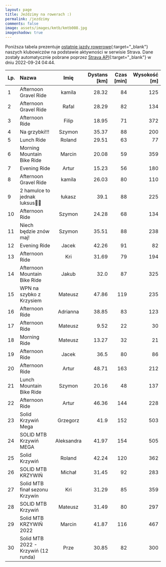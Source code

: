```yaml
---
layout: page
title: Jeździmy na rowerach :)
permalink: /jezdzimy
comments: false
image: assets/images/kmtb/kmtb008.jpg
imageshadow: true
---
```


Poniższa tabela prezentuje [ostatnie jazdy rowerowe](https://www.strava.com/clubs/336381){:target="_blank"} naszych klubowiczów na podstawie aktywności w serwisie Strava. Dane zostały automatycznie pobrane poprzez [Strava API](https://developers.strava.com/docs/reference/#api-Clubs-getClubActivitiesById){:target="_blank"} w dniu 2022-09-24 04:44.

Lp. | Nazwa | Imię | Dystans [km] | Czas [min] | Wysokość [m]
:--- | :--- | :---: | ---: | ---: | ---:
1|Afternoon Gravel Ride|kamila|28.32|84|125
2|Afternoon Gravel Ride|Rafal|28.29|82|134
3|Afternoon Ride|Filip|18.95|71|372
4|Na grzybki!!! |Szymon|35.37|88|200
5|Lunch Ride|Roland|29.51|63|77
6|Morning Mountain Bike Ride|Marcin|20.08|59|359
7|Evening Ride|Artur|15.23|56|180
8|Afternoon Gravel Ride|kamila|26.03|80|110
9|2 hamulce to jednak luksus🤠🤌|łukasz|39.1|88|225
10|Afternoon Ride|Szymon|24.28|68|134
11|Niech będzie znów maj! |Szymon|35.51|88|238
12|Evening Ride|Jacek|42.26|91|82
13|Afternoon Ride|Kri|31.69|79|194
14|Afternoon Mountain Bike Ride|Jakub|32.0|87|325
15|WPN na szybko z Krzysiem|Mateusz|47.86|119|235
16|Afternoon Ride|Adrianna|38.85|83|123
17|Afternoon Ride|Mateusz|9.52|22|30
18|Morning Ride|Mateusz|13.27|32|21
19|Afternoon Ride|Jacek|36.5|80|86
20|Afternoon Ride|Artur|48.71|163|212
21|Lunch Mountain Bike Ride|Szymon|20.16|48|137
22|Afternoon Ride|Artur|46.36|144|228
23|Solid Krzywiń Mega|Grzegorz|41.9|152|503
24|SOLID MTB Krzywiń MEGA|Aleksandra|41.97|154|505
25|Solid Krzywiń |Roland|42.24|120|362
26|SOLID MTB KRZYWIŃ |Michał|31.45|92|283
27|Solid MTB finał sezonu Krzywin |Kri|31.29|85|359
28|SOLID MTB Krzywiń|Mateusz|31.49|80|297
29|Solid MTB KRZYWIŃ 2022|Marcin|41.87|116|467
30|Solid MTB 2022 - Krzywiń (12 runda)|Prze|30.85|82|300
